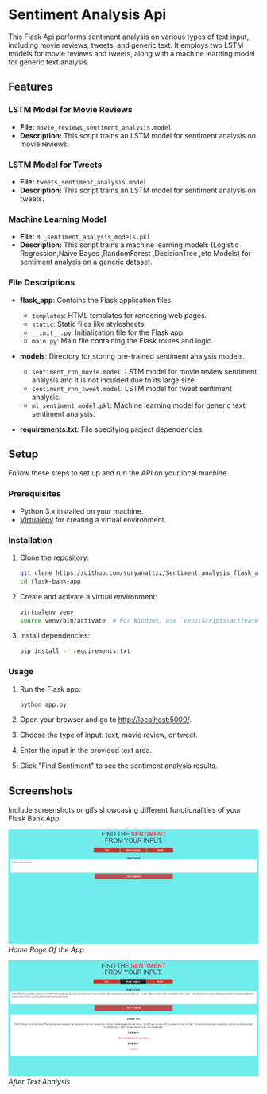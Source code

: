 # Sentiment Analysis Api

This Flask Api performs sentiment analysis on various types of text input, including movie reviews, tweets, and generic text. It employs two LSTM models for movie reviews and tweets, along with a machine learning model for generic text analysis.

## Features
### LSTM Model for Movie Reviews
- **File:** `movie_reviews_sentiment_analysis.model`
- **Description:** This script trains an LSTM model for sentiment analysis on movie reviews.

### LSTM Model for Tweets
- **File:** `tweets_sentiment_analysis.model`
- **Description:** This script trains an LSTM model for sentiment analysis on tweets.

### Machine Learning Model
- **File:** `ML_sentiment_analysis_models.pkl`
- **Description:** This script trains a machine learning models (Logistic Regression,Naive Bayes ,RandomForest ,DecisionTree ,etc Models) for sentiment analysis on a generic dataset.


### File Descriptions

- **flask_app**: Contains the Flask application files.
  - `templates`: HTML templates for rendering web pages.
  - `static`: Static files like stylesheets.
  - `__init__.py`: Initialization file for the Flask app.
  - `main.py`: Main file containing the Flask routes and logic.

- **models**: Directory for storing pre-trained sentiment analysis models.
  - `sentiment_rnn_movie.model`: LSTM model for movie review sentiment analysis and it is not inculded due to its large size.
  - `sentiment_rnn_tweet.model`: LSTM model for tweet sentiment analysis.
  - `ml_sentiment_model.pkl`: Machine learning model for generic text sentiment analysis.

- **requirements.txt**: File specifying project dependencies.

## Setup
Follow these steps to set up and run the API on your local machine.

### Prerequisites

- Python 3.x installed on your machine.
- [Virtualenv](https://pypi.org/project/virtualenv/) for creating a virtual environment.

### Installation

1. Clone the repository:
    ```bash
    git clone https://github.com/suryanattzz/Sentiment_analysis_flask_api.git
    cd flask-bank-app
    ```
2. Create and activate a virtual environment:
    ```bash
    virtualenv venv
    source venv/bin/activate  # For Windows, use `venv\Scripts\activate`
    ```
3. Install dependencies:
    ```bash
    pip install -r requirements.txt
    ```
    
### Usage

1. Run the Flask app:
    ```bash
    python app.py
    ```
    
2. Open your browser and go to [http://localhost:5000/](http://localhost:5000/).
3. Choose the type of input: text, movie review, or tweet.
4. Enter the input in the provided text area.
5. Click "Find Sentiment" to see the sentiment analysis results.

   
## Screenshots

Include screenshots or gifs showcasing different functionalities of your Flask Bank App.

![Screenshot 1](screenshots/Screenshot_2.png)
*Home Page Of the App*

![Screenshot 2](screenshots/Screenshot_1.png)
*After Text Analysis*




